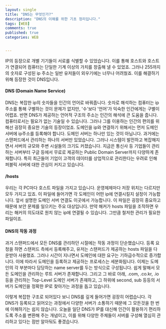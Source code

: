 ```yaml
---
layout: single
title: "DNS는 무엇인가?"
description: "DNS의 이해를 위한 기초 정리입니다."
tags: [WEB]
comments: true
published: true
categories: WEB


---
```


  IP의 등장으로 개별 기기들이 서로를 식별할 수 있었습니다. 이를 통해 호스트와 호스트가 연결되어 컴퓨터는 단일한 기계 이상의 가치를 창출해 낼 수 있었죠. 그러나 255까지의 숫자로 구성된 ip 주소는 일반 유저들이 외우기에는 너무나 어려웠죠. 이를 해결하기 위해 등장한 것이 DNS입니다. 

#### DNS (Domain Name Service)

DNS는 복잡한 ip의 숫자들을 인간의 언어로 바꿔줍니다. 숫자로 해석하는 컴퓨터는 ip 주소를 통해 구별하는 것이 문제가 없지만, '수'보다 '언어'가 익숙한 인간에게는 구별이 어렵죠. 반면 DNS가 제공하는 언어적 구조의 주소는 인간의 해석에 큰 도움을 줍니다. 컴퓨터로서는 필요가 없는 기술일 수 있습니다. 그러나 그를 이용하는 인간의 편의를 위해선 굉장히 중요한 기술의 등장이었죠. 도메인을 ip와 연결하기 위해서는 먼저 도메인 서버에 ip주소를 등록해야 합니다. 도메인 서버는 하나만 있는 것이 아닙니다. 과거에는 스탠퍼드에서 관리하는 하나의 서버만 있었습니다. 그러나 시스템이 발전하고 복잡해지면서 서버의 규모와 주변 시설들의 크기도 커졌습니다. 지금은 통신사 등 기업들이 관리하는 서버부터 구글 등에서 무료로 제공하는 Public Domain Server까지 다양하게 존재합니다. 특히 최근들어 기업이 고객의 데이터를 상업적으로 관리한다는 우려로 인해 퍼블릭 서버에 대한 관심이 커지고 있습니다. 

#### /hosts

 우리는 각 PC마다 호스트 파일을 가지고 있습니다. 운영체제마다 저장 위치는 다르지만 모두 가지고 있죠. 이 파일에 들어가면 각 도메인이 어떤 ip에 연결시킬지 설정이 가능합니다. 앞서 설명한 도메인 서버 연결도 이곳에서 가능합니다. 이 파일은 굉장히 중요하고 때문에 보안 문제를 일으키는 주요 대상입니다. 만약 해커가 hosts 파일을 조작하면 우리는 해커의 의도대로 원치 않는 ip에 연결될 수 있습니다. 그만큼 철저한 관리가 필요한 파일이죠.

#### DNS의 작동 과정

 과거 스탠퍼드에서 모든 DNS를 관리하던 시절에는 작동 과정이 단순했습니다. 등록 요청을 하면 스탠퍼드 측에서 등록해주고, 유저는 스탠퍼드가 제공하는 hosts 파일을 다운받아 사용했죠. 그러나 시간이 지나면서 도메인에 대한 요구는 기하급수적으로 증가합니다. 이에 따라서 도메인을 등록하고 제공하는 프로세스는 세분화됩니다. 이제는 도메인의 각 부분마다 담당하는 name server를 두는 방식으로 구성됩니다. 쉽게 말해서 모든 도메인을 관리하는 루트 서버가 존재합니다. 그리고 그 바로 아래, .com, .co.kr, .io 등을 관리하는 Top-Level 도메인 서버가 존재하고, 그 하위에 second, sub 등등의 서버가 도메인을 정확한 IP로 찾아가는 과정을 돕고 있습니다. 

 이렇게 복잡한 구조로 되어있다 보니 DNS를 깊게 들어가면 굉장히 어렵습니다. 각 DNS가 등록되고 읽어오는 과정에서 다양한 서버가 소통하기 때문에 그 모든것을 한 번에 이해하기는 쉽지 않습니다. 오늘을 일단 DNS가 IP를 대신해 인간이 활용하기 편리하도록 주소를 변환해 주는 개념이고, 이를 위해 다양한 주체들이 서버를 구성해 열심히 관리하고 있다는 점만 알아둬도 좋겠습니다. 